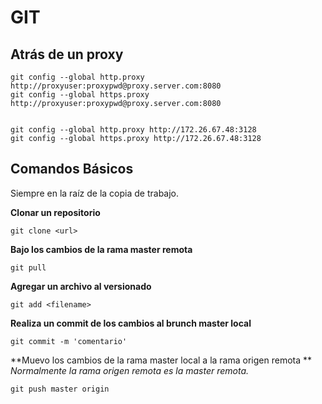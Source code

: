 # GIT

## Atrás de un proxy

```
git config --global http.proxy http://proxyuser:proxypwd@proxy.server.com:8080
git config --global https.proxy http://proxyuser:proxypwd@proxy.server.com:8080


git config --global http.proxy http://172.26.67.48:3128
git config --global https.proxy http://172.26.67.48:3128
```

## Comandos Básicos

Siempre en la raíz de la copia de trabajo.

**Clonar un repositorio**
```
git clone <url>
```

**Bajo los cambios de la rama master remota**
```
git pull 
```


**Agregar un archivo al versionado**
```
git add <filename>
```

**Realiza un commit de los cambios al brunch master local**
```
git commit -m 'comentario'
```

**Muevo los cambios de la rama master local a la rama origen remota **
_Normalmente la rama origen remota es la master remota._
```
git push master origin
```

